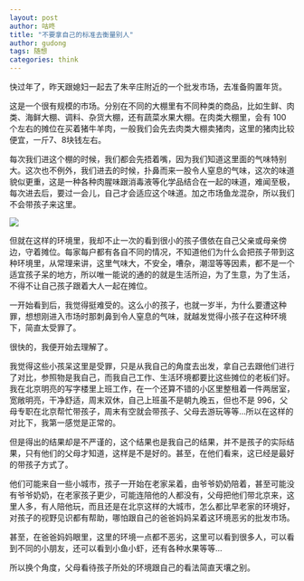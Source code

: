 ```yaml
---
layout: post
author: 咕咚
title: "不要拿自己的标准去衡量别人"
author: gudong
tags: 随想
categories: think 
---
```


快过年了，昨天跟媳妇一起去了朱辛庄附近的一个批发市场，去准备购置年货。

这是一个很有规模的市场。分别在不同的大棚里有不同种类的商品，比如生鲜、肉类、海鲜大棚、调料、杂货大棚，还有蔬菜水果大棚。在肉类大棚里，会有 100 个左右的摊位在买着猪牛羊肉，一般我们会先去肉类大棚卖猪肉，这里的猪肉比较便宜，一斤7、8块钱左右。

每次我们进这个棚的时候，我们都会先捂着嘴，因为我们知道这里面的气味特别大。这次也不例外，我们进去的时候，扑鼻而来一股令人窒息的气味，这次的味道貌似更重，这是一种各种肉腥味跟消毒液等化学品结合在一起的味道，难闻至极，每次进去后，要过一会儿，自己才会适应这个味道。加之市场鱼龙混杂，所以我们不会带孩子来这里。

![](<https://i.loli.net/2019/01/30/5c50791ba17e1.jpg>)

但就在这样的环境里，我却不止一次的看到很小的孩子偎依在自己父亲或母亲傍边，守着摊位。每家每户都有各自不同的情况，不知道他们为什么会把孩子带到这种环境里，从常理来讲，这里气味大，不安全，嘈杂，潮湿等等因素，都不是一个适宜孩子呆的地方，所以唯一能说的通的的就是生活所迫，为了生意，为了生活，不得不让自己孩子跟着大人一起在摊位。

一开始看到后，我觉得挺难受的。这么小的孩子，也就一岁半，为什么要遭这种罪，想想刚进入市场时那刺鼻到令人窒息的气味，就越发觉得小孩子在这种环境下，简直太受罪了。

很快的，我便开始去理解了。

我觉得这些小孩呆这里是受罪，只是从我自己的角度去出发，拿自己去跟他们进行了对比，参照物是我自己，而我自己工作、生活环境都要比这些摊位的老板们好。我在北京明亮的写字楼里上班工作，在一个还算不错的小区里整租着一件两居室，宽敞明亮，干净舒适，周末双休，自己上班虽不是朝九晚五，但也不是 996，父母专职在北京帮忙带孩子，周末有空就会带孩子、父母去游玩等等…所以在这样的对比下，我第一感觉是正常的。

但是得出的结果却是不严谨的，这个结果也是我自己的结果，并不是孩子的实际结果，只有他们的父母才知道，这样是不是好的。甚至，在他们看来，这已经是最好的带孩子方式了。

他们可能来自一些小城市，孩子一开始在老家呆着，由爷爷奶奶陪着，甚至可能没有爷爷奶奶，在老家孩子更少，可能连陪他的人都没有，父母把他们带北京来，这里人多，有人陪他玩，而且还是在北京这样的大城市，怎么都比早老家的环境好，对孩子的视野见识都有帮助，哪怕跟自己的爸爸妈妈呆着这环境恶劣的批发市场。

甚至，在爸爸妈妈眼里，这里的环境一点都不恶劣，这里可以看到很多人，可以看到不同的小朋友，还可以看到小鱼小虾，还有各种水果等等…

所以换个角度，父母看待孩子所处的环境跟自己的看法简直天壤之别。

